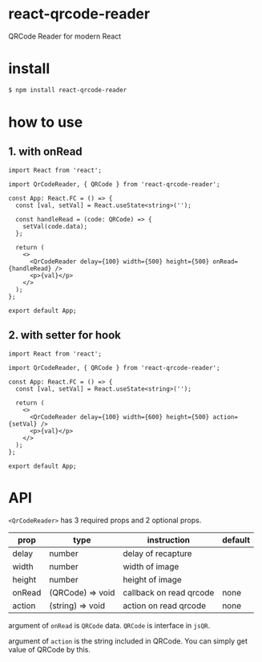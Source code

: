 # react-qrcode-reader

QRCode Reader for modern React

# install

```bash
$ npm install react-qrcode-reader
```

# how to use

## 1. with onRead

```tsx
import React from 'react';

import QrCodeReader, { QRCode } from 'react-qrcode-reader';

const App: React.FC = () => {
  const [val, setVal] = React.useState<string>('');

  const handleRead = (code: QRCode) => {
    setVal(code.data);
  };

  return (
    <>
      <QrCodeReader delay={100} width={500} height={500} onRead={handleRead} />
      <p>{val}</p>
    </>
  );
};

export default App;
```

## 2. with setter for hook

```tsx
import React from 'react';

import QrCodeReader, { QRCode } from 'react-qrcode-reader';

const App: React.FC = () => {
  const [val, setVal] = React.useState<string>('');

  return (
    <>
      <QrCodeReader delay={100} width={600} height={500} action={setVal} />
      <p>{val}</p>
    </>
  );
};

export default App;
```

# API

`<QrCodeReader>` has 3 required props and 2 optional props.

| prop   | type             | instruction             | default |
| ------ | ---------------- | ----------------------- | ------- |
| delay  | number           | delay of recapture      |         |
| width  | number           | width of image          |         |
| height | number           | height of image         |         |
| onRead | (QRCode) => void | callback on read qrcode | none    |
| action | (string) => void | action on read qrcode   | none    |

argument of `onRead` is `QRCode` data. `QRCode` is interface in `jsQR`.

argument of `action` is the string included in QRCode. You can simply get value of QRCode by this.
